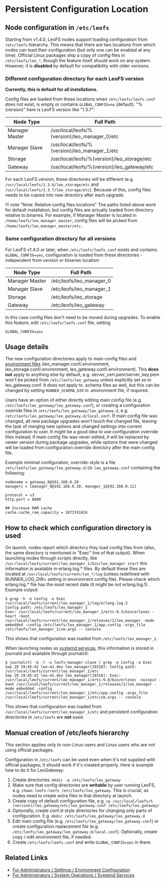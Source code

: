# Persistent Configuration Location

## Node configuration in `/etc/leofs`

Starting from v1.4.0, LeoFS nodes support loading configuration from `/etc/leofs` hierarchy. This means that there are two locations from which nodes can load their configuration (but only one can be enabled at any time). Official Linux packages ship a copy of config files in `/etc/leofs/leo_*`, though the feature itself should work on any system. However, it is **disabled** by default for compatibility with older versions. 

### Different configuration directory for each LeoFS version

**Currently, this is default for all installations.**

Config files are loaded from these locations when `/etc/leofs/leofs.conf` does not exist, is empty or contains `GLOBAL_CONFIG=no` (default). "%(version)" here is LeoFS version like "1.3.7":

| Node Type       | Full Path  |
| --------------- | ---------- |
| Manager Master  | /usr/local/leofs/%(version)/leo_manager_0/etc  |
| Manager Slave   | /usr/local/leofs/%(version)/leo_manager_1/etc  |
| Storage         | /usr/local/leofs/%(version)/leo_storage/etc    |
| Gateway         | /usr/local/leofs/%(version)/leo_gateway/etc    |

For each LeoFS version, these directories will be different (e.g. `/usr/local/leofs/1.3.6/leo_storage/etc` and `/usr/local/leofs/1.3.7/leo_storage/etc`). Because of this, config files needs to be copied into new directory after each upgrade.

!!! note "Note: Relative config files locations"
    The paths listed above work for default installation, but config files are actually loaded from directory relative to binaries. For example, if Manager Master is located in `/home/leofs/leo_manager_master`, config files will be picked from `/home/leofs/leo_manager_master/etc`.

### Same configuration directory for all versions

For LeoFS v1.4.0 or later, when `/etc/leofs/leofs.conf` exists and contains `GLOBAL_CONFIG=yes`, configuration is loaded from these directories - independent from version or binaries location:

| Node Type       | Full Path  |
| --------------- | ---------- |
| Manager Master  |/etc/leofs/leo_manager_0  |
| Manager Slave   |/etc/leofs/leo_manager_1  |
| Storage         |/etc/leofs/leo_storage    |
| Gateway         |/etc/leofs/leo_gateway    |

In this case config files don't need to be moved during upgrades. To enable this feature, edit `/etc/leofs/leofs.conf` file, setting
```
GLOBAL_CONFIG=yes
```

## Usage details

The new configuration directories apply to main config files and [environment files](/admin/settings/environment_config.md) (leo_manager.conf/.environment, leo_storage.conf/.environment, leo_gateway.conf/.environment). This **does not** apply to anything else by default, e.g. server_cert.pem/server_key.pem won't be picked from `/etc/leofs/leo_gateway` unless explicitly set so in leo_gateway.conf. It does not apply to .schema files as well, but this can be changed by setting `RUNNER_SCHEMA_DIR` in .environment file, if required.

Users have an option of either directly editing main config file (e.g.  `/etc/leofs/leo_gateway/leo_gateway.conf`), or creating a configuration override files in `/etc/leofs/leo_gateway/leo_gateway.d`, e.g. `/etc/leofs/leo_gateway/leo_gateway.d/local.conf`. If main config file was changed, all new package upgrades won't touch the changed file, leaving the task of merging new options and changed settings into current configuration to user. It might be a good idea to use configuration override files instead; if main config file was never edited, it will be replaced by newer version during package upgrades, while options that were changed will be loaded from configuration override directory after the main config file.

Example minimal configuration, override-style is a file `/etc/leofs/leo_gateway/leo_gateway.d/20-leo_gateway.conf` containing the following:
```
nodename = gateway_0@192.168.0.20
managers = [manager_0@192.168.0.10, manager_1@192.168.0.11]

protocol = s3
http.port = 8080

## Increase RAM cache
cache.cache_ram_capacity = 1073741824
```

## How to check which configuration directory is used

On launch, nodes report which directory they load config files from (also, the same directory is mentioned in "Exec" line of that output). When launching nodes through scripts directly, like `/usr/local/leofs/current/leo_manager_1/bin/leo_manager start` this information is available in erlang.log.* files. By default these files are located at `/usr/local/leofs/current/leo_*/log` (unless redefined with RUNNER_LOG_DIR= setting in environment config file). Please check which erlang.log.* file has the most recent date (it might be _not_ erlang.log.1). Example output:

```
$ grep -h -e Config -e Exec /usr/local/leofs/current/leo_manager_1/log/erlang.log.3
Config path: /etc/leofs/leo_manager_1
Exec: /usr/local/leofs/current/leo_manager_1/erts-8.3/bin/erlexec -heart -boot /usr/local/leofs/current/leo_manager_1/releases/1/leo_manager -mode embedded -config /etc/leofs/leo_manager_1/app.config -args_file /etc/leofs/leo_manager_1/vm.args -- console
```
This shows that configuration was loaded from `/etc/leofs/leo_manager_1`.

When launching nodes as [systemd services](/admin/system_operations/systemd.md), this information is stored in journald and available through journalctl:
```
$ journalctl -b -l -u leofs-manager-slave | grep -e Config -e Exec
Sep 29 19:45:42 leo-m1.dev leo_manager[19318]: Config path: /usr/local/leofs/current/leo_manager_1/etc
Sep 29 19:45:42 leo-m1.dev leo_manager[19318]: Exec: /usr/local/leofs/current/leo_manager_1/erts-9.0/bin/erlexec -noinput -boot /usr/local/leofs/current/leo_manager_1/releases/1/leo_manager -mode embedded -config /usr/local/leofs/current/leo_manager_1/etc/app.config -args_file /usr/local/leofs/current/leo_manager_1/etc/vm.args -- console
```
This shows that configuration was loaded from `/usr/local/leofs/current/leo_manager_1/etc` and persistent configuration directories in `/etc/leofs` are **not** used.


## Manual creation of /etc/leofs hierarchy

This section applies only to non-Linux users and Linux users who are not using official packages.

Configuration in `/etc/leofs` can be used even when it's not supplied with official packages; it should work if it's created properly. Here is example how to do it for LeoGateway:

1. Create directories: `mkdir -p /etc/leofs/leo_gateway`
2. Make sure that config directories are **writable** by user running LeoFS, e.g.  `chown leofs:leofs /etc/leofs/leo_gateway`. This is crucial, as nodes need to create extra files in that directory at launch.
3. Create copy of default configuration file, e.g. `cp /usr/local/leofs/%(version)/leo_gateway/etc/leo_gateway.conf /etc/leofs/leo_gateway/`
4. Optionally, create conf.d-style directories for changing only parts of configuration. E.g. `mkdir /etc/leofs/leo_gateway/leo_gateway.d`
5. Edit main config file (e.g. `/etc/leofs/leo_gateway/leo_gateway.conf`) or create configuration replacement file (e.g. `/etc/leofs/leo_gateway/leo_gateway.d/local.conf`). Optionally, create copy / edit environment file, if needed.
6. Create `/etc/leofs/leofs.conf` and write `GLOBAL_CONFIG=yes` in there.

## Related Links

- [For Administrators / Settings / Environment Configuration](/admin/settings/environment_config.md)
- [For Administrators / System Operations / Systemd Services](/admin/system_operations/systemd.md)
